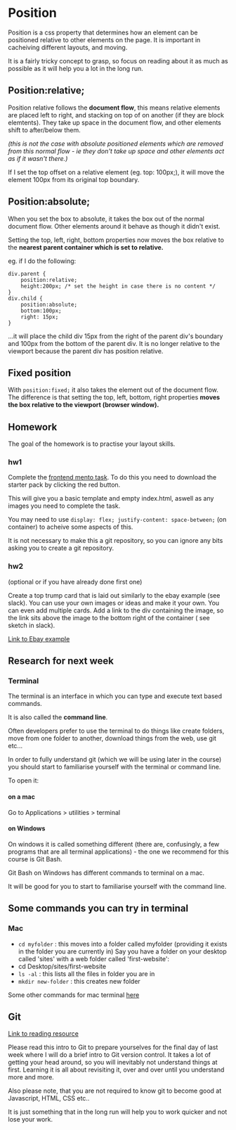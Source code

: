 # Position 
Position is a css property that determines how an element can be positioned relative to other elements on the page. It is important in cacheiving different layouts, and moving. 

It is a fairly tricky concept to grasp, so focus on reading about it as much as possible as it will help you a lot in the long run.

## Position:relative;

Position relative follows the **document flow**, this means relative elements are placed left to right, and stacking on top of on another (if they are block elemtents). They take up space in the document flow, and other elements shift to after/below them. 

_(this is not the case with absolute positioned elements which are removed from this normal flow - ie they don't take up space and other elements act as if it wasn't there.)_

If I set the top offset on a relative element (eg. top: 100px;), it will move the element 100px from its original top boundary.


## Position:absolute;
When you set the box to absolute, it takes the box out of the normal document flow. Other elements around it behave as though it didn't exist.

Setting the top, left, right, bottom properties now moves the box relative to the 
**nearest parent container which is set to relative.**

eg. if I do the following:

```
div.parent {
    position:relative;
    height:200px; /* set the height in case there is no content */
}
div.child {
    position:absolute;
    bottom:100px;
    right: 15px;
}
```
...it will place the child div 15px from the right of the parent div's boundary and 100px from the bottom of the parent div. It is no longer relative to the viewport because the parent div has position relative.

## Fixed position

With `position:fixed;` it also takes the element out of the document flow. The difference is that setting the top, left, bottom, right properties **moves the box relative to the viewport (browser window).**

## Homework

The goal of the homework is to practise your layout skills.

### hw1
Complete the [frontend mento task](https://www.frontendmentor.io/challenges/nft-preview-card-component-SbdUL_w0U/hub/nft-preview-card-component-vVMmtvDua). To do this you need to download the starter pack by clicking the red button.

This will give you a basic template and empty index.html, aswell as any images you need to complete the task.

You may need to use `display: flex; justify-content: space-between;` (on container) to acheive some aspects of this. 

It is not necessary to make this a git repository, so you can ignore any bits asking you to create a git repository.

### hw2
(optional or if you have already done first one)

Create a top trump card that is laid out similarly to the ebay example (see slack). You can use your own images or ideas and make it your own. You can even add multiple cards. Add a link to the div containing the image, so the link sits above the image to the bottom right of the container ( see sketch in slack).

[Link to Ebay example](https://www.ebay.co.uk/itm/163439171791?chn=ps&var=462774904504&norover=1&mkevt=1&mkrid=710-134428-41853-0&mkcid=2&itemid=462774904504_163439171791&targetid=1278608952936&device=c&mktype=&googleloc=1006502&poi=&campaignid=14727339348&mkgroupid=127909237815&rlsatarget=pla-1278608952936&abcId=9300672&merchantid=7267174&gclid=CjwKCAiA4KaRBhBdEiwAZi1zzlazU2G7PKuHT7et2UtZQNKPBkoUHHOBxSHiJjb6K776oKpTEMjbhBoCmUwQAvD_BwE)

## Research for next week

### Terminal 
The terminal is an interface in which you can type and execute text based commands.

It is also called the **command line**.

Often developers prefer to use the terminal to do things like create folders, move from one folder to another, download things from the web, use git etc...

In order to fully understand git (which we will be using later in the course) you should start to familiarise yourself with the terminal or command line.

To open it:

#### on a mac 
Go to Applications > utilities > terminal

#### on Windows
On windows it is called something different (there are, confusingly, a few programs that are all terminal applications) - the one we recommend for this course is Git Bash.

Git Bash on Windows has different commands to terminal on a mac.


It will be good for you to start to familiarise yourself with the command line.

## Some commands you can try in terminal
### Mac 
- `cd myfolder` : this moves into a folder called myfolder (providing it exists in the folder you are currently in)
Say you have a folder on your desktop called 'sites' with a web folder called 'first-website':
- cd Desktop/sites/first-website
- `ls -al` : this lists all the files in folder you are in
- `mkdir new-folder` : this creates new folder

Some other commands for mac terminal [here](https://www.makeuseof.com/tag/mac-terminal-commands-cheat-sheet/)

## Git 

[Link to reading resource](https://www.freecodecamp.org/news/learn-the-basics-of-git-in-under-10-minutes-da548267cc91/)

Please read this intro to Git to prepare yourselves for the final day of last week where I will do a brief intro to Git version control. It takes a lot of getting your head around, so you will inevitably not understand things at first. Learning it is all about revisiting it, over and over until you understand more and more.

Also please note, that you are not required to know git to become good at Javascript, HTML, CSS etc.. 

It is just something that in the long run will help you to work quicker and not lose your work.







